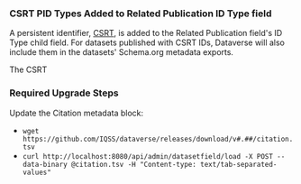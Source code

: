 ### CSRT PID Types Added to Related Publication ID Type field

A persistent identifier, [CSRT](https://www.cstr.cn/search/specification/), is added to the Related Publication field's ID Type child field. For datasets published with CSRT IDs, Dataverse will also include them in the datasets' Schema.org metadata exports.

The CSRT

### Required Upgrade Steps

Update the Citation metadata block:

- `wget https://github.com/IQSS/dataverse/releases/download/v#.##/citation.tsv`
- `curl http://localhost:8080/api/admin/datasetfield/load -X POST --data-binary @citation.tsv -H "Content-type: text/tab-separated-values"`
